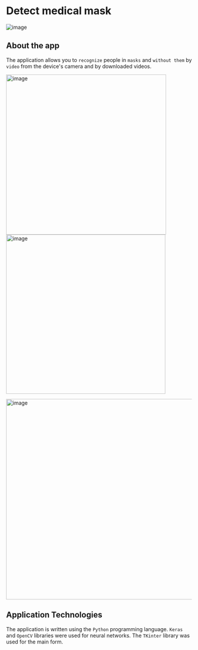 # Detect medical mask

![image](https://user-images.githubusercontent.com/78900834/190847913-157a45ea-251c-4a09-8060-c97c72436ce6.png)

## About the app
The application allows you to `recognize` people in `masks` and `without them` by `video` from the device's camera and by downloaded videos.

<img width="434" alt="image" src="https://user-images.githubusercontent.com/78900834/192848634-ddeac8fb-bd2f-45e3-9b85-90a8c2e761c2.png"> <img width="432" alt="image" src="https://user-images.githubusercontent.com/78900834/192848694-46ed64cb-24f8-43da-9906-6825f0239fb8.png">


<img width="544" alt="image" src="https://user-images.githubusercontent.com/78900834/190906592-a1271cc2-723e-422d-9651-3fe62570a7b5.png">

## Application Technologies
The application is written using the `Python` programming language. `Keras` and `OpenCV` libraries were used for neural networks.
The `TKinter` library was used for the main form.
